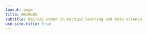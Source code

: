 ```yaml
---
layout: page
title: NWiMLDS
subtitle: Nairobi women in machine learning and Data science
use-site-title: true
---
```


<div id='calendar'></div>
